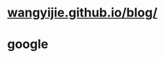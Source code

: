 # [wangyijie.github.io/blog/](wangyijie.github.io/blog/)


# google 

<script async src="https://pagead2.googlesyndication.com/pagead/js/adsbygoogle.js?client=ca-pub-6266541561533854"
    crossorigin="anonymous"></script>
